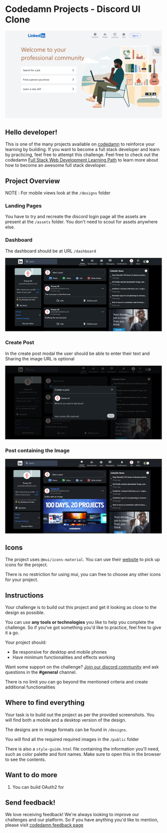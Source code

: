 # Codedamn Projects - Discord UI Clone
![main image](https://raw.githubusercontent.com/codedamn-projects/linked-in-nextjs-clone/master/designs/Linked%20In%20Clone%20Home%20%5BDesktop%5D.png)

## Hello developer!

This is one of the many projects available on [codedamn](https://codedamn.com/projects) to reinforce your learning by building. If you want to become a full stack developer and learn by practicing, feel free to attempt this challenge. Feel free to check out the codedamn [Full Stack Web Development Learning Path](https://codedamn.com/learning-paths/fullstack) to learn more about how to become an awesome full stack developer.

## Project Overview

NOTE : For mobile views look at the `/designs` folder
### Landing Pages

You have to try and recreate the discord login page all the assets are present at the `/assets` folder. You don't need to scout for assets anywhere else. 
### Dashboard

The dashboard should be at URL `/dashboard` 

![dashboard](https://raw.githubusercontent.com/codedamn-projects/linked-in-nextjs-clone/master/designs/Dashboard%20%5BDesktop%5D%20%5BDark%5D.png)

### Create Post 

In the create post modal the user should be able to enter their text and Sharing the image URL is optional

![create post](https://raw.githubusercontent.com/codedamn-projects/linked-in-nextjs-clone/master/designs/Create%20Post%20Modal%20%5BDesktop%5D%20%5BDark%5D.png)

### Post containing the Image 

![post having an image](https://raw.githubusercontent.com/codedamn-projects/linked-in-nextjs-clone/master/designs/Showing%20Image%20in%20Dashboard%20%5BDesktop%5D%20%5BDark%5D.png)

## Icons 
The project uses `@mui/icons-material`. You can use their [website](https://mui.com/components/material-icons/) to pick up icons for the project. 

There is no restriction for using mui, you can free to choose any other icons for your project.
## Instructions

Your challenge is to build out this project and get it looking as close to the design as possible.

You can use **any tools or technologies** you like to help you complete the challenge. So if you've got something you'd like to practice, feel free to give it a go.

Your project should:

-   Be responsive for desktop and mobile phones
-   Have minimum functionalities and effects working


Want some support on the challenge? [Join our discord community](https://cdm.sh/discord) and ask questions in the **#general** channel.

There is no limit you can go beyond the mentioned criteria and create additional functionalities

## Where to find everything

Your task is to build out the project as per the provided screenshots. You will find both a mobile and a desktop version of the design.

The designs are in image formats can be found in `/designs`.

You will find all the required required images in the `/public` folder

There is also a `style-guide.html` file containing the information you'll need, such as color palette and font names. Make sure to open this in the browser to see the contents.

## Want to do more

1. You can build OAuth2 for 

## Send feedback!

We love receiving feedback! We're always looking to improve our challenges and our platform. So if you have anything you'd like to mention, please visit [codedamn feedback page](https://codedamn.com/contact)